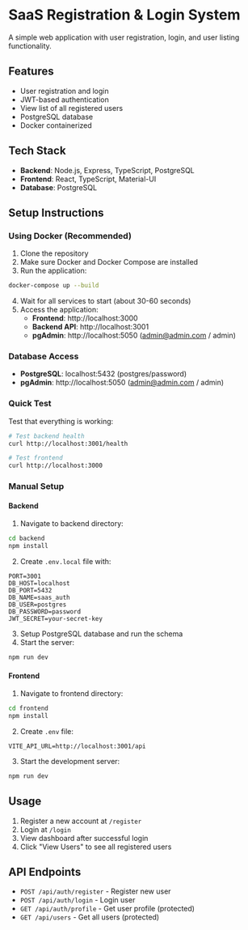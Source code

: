 # SaaS Registration & Login System

A simple web application with user registration, login, and user listing functionality.

## Features
- User registration and login
- JWT-based authentication
- View list of all registered users
- PostgreSQL database
- Docker containerized

## Tech Stack
- **Backend**: Node.js, Express, TypeScript, PostgreSQL
- **Frontend**: React, TypeScript, Material-UI
- **Database**: PostgreSQL

## Setup Instructions

### Using Docker (Recommended)
1. Clone the repository
2. Make sure Docker and Docker Compose are installed
3. Run the application:
```bash
docker-compose up --build
```
4. Wait for all services to start (about 30-60 seconds)
5. Access the application:
   - **Frontend**: http://localhost:3000
   - **Backend API**: http://localhost:3001
   - **pgAdmin**: http://localhost:5050 (admin@admin.com / admin)

### Database Access
- **PostgreSQL**: localhost:5432 (postgres/password)
- **pgAdmin**: http://localhost:5050 (admin@admin.com / admin)

### Quick Test
Test that everything is working:
```bash
# Test backend health
curl http://localhost:3001/health

# Test frontend
curl http://localhost:3000
```

### Manual Setup

#### Backend
1. Navigate to backend directory:
```bash
cd backend
npm install
```

2. Create `.env.local` file with:
```
PORT=3001
DB_HOST=localhost
DB_PORT=5432
DB_NAME=saas_auth
DB_USER=postgres
DB_PASSWORD=password
JWT_SECRET=your-secret-key
```

3. Setup PostgreSQL database and run the schema
4. Start the server:
```bash
npm run dev
```

#### Frontend
1. Navigate to frontend directory:
```bash
cd frontend
npm install
```

2. Create `.env` file:
```
VITE_API_URL=http://localhost:3001/api
```

3. Start the development server:
```bash
npm run dev
```

## Usage
1. Register a new account at `/register`
2. Login at `/login`
3. View dashboard after successful login
4. Click "View Users" to see all registered users

## API Endpoints
- `POST /api/auth/register` - Register new user
- `POST /api/auth/login` - Login user
- `GET /api/auth/profile` - Get user profile (protected)
- `GET /api/users` - Get all users (protected) 